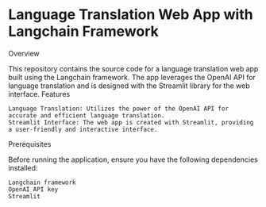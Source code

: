 # Language Translation Web App with Langchain Framework
Overview

This repository contains the source code for a language translation web app built using the Langchain framework. The app leverages the OpenAI API for language translation and is designed with the Streamlit library for the web interface.
Features

    Language Translation: Utilizes the power of the OpenAI API for accurate and efficient language translation.
    Streamlit Interface: The web app is created with Streamlit, providing a user-friendly and interactive interface.

Prerequisites

Before running the application, ensure you have the following dependencies installed:

    Langchain framework
    OpenAI API key
    Streamlit
